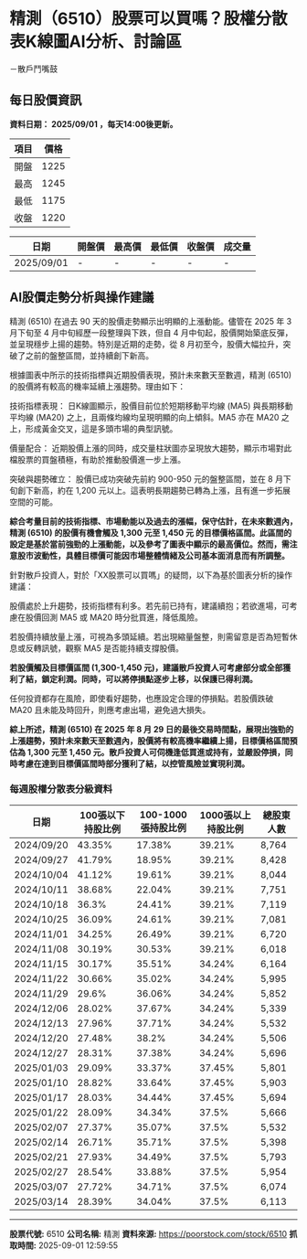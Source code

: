 # 精測（6510）股票可以買嗎？股權分散表K線圖AI分析、討論區
－散戶鬥嘴鼓

## 每日股價資訊

**資料日期： 2025/09/01 ，每天14:00後更新。**

| 項目 | 價格 |
|------|------|
| 開盤 | 1225 |
| 最高 | 1245 |
| 最低 | 1175 |
| 收盤 | 1220 |

| 日期 | 開盤價 | 最高價 | 最低價 | 收盤價 | 成交量 |
|------|--------|--------|--------|--------|--------|
| 2025/09/01 | - | - | - | - | - |

## AI股價走勢分析與操作建議

精測 (6510) 在過去 90 天的股價走勢顯示出明顯的上漲動能。儘管在 2025 年 3 月下旬至 4 月中旬經歷一段整理與下跌，但自 4 月中旬起，股價開始築底反彈，並呈現穩步上揚的趨勢。特別是近期的走勢，從 8 月初至今，股價大幅拉升，突破了之前的盤整區間，並持續創下新高。

根據圖表中所示的技術指標與近期股價表現，預計未來數天至數週，精測 (6510) 的股價將有較高的機率延續上漲趨勢。理由如下：

技術指標表現： 日K線圖顯示，股價目前位於短期移動平均線 (MA5) 與長期移動平均線 (MA20) 之上，且兩條均線均呈現明顯的向上傾斜。MA5 亦在 MA20 之上，形成黃金交叉，這是多頭市場的典型訊號。

價量配合： 近期股價上漲的同時，成交量柱狀圖亦呈現放大趨勢，顯示市場對此檔股票的買盤積極，有助於推動股價進一步上漲。

突破與趨勢確立： 股價已成功突破先前約 900-950 元的盤整區間，並在 8 月下旬創下新高，約在 1,200 元以上。這表明長期趨勢已轉為上漲，且有進一步拓展空間的可能。

**綜合考量目前的技術指標、市場動能以及過去的漲幅，保守估計，在未來數週內，精測 (6510) 的股價有機會觸及 1,300 元至 1,450 元 的目標價格區間。此區間的設定是基於當前強勁的上漲動能，以及參考了圖表中顯示的最高價位。然而，需注意股市波動性，具體目標價可能因市場整體情緒及公司基本面消息而有所調整。**

針對散戶投資人，對於「XX股票可以買嗎」的疑問，以下為基於圖表分析的操作建議：

股價處於上升趨勢，技術指標有利多。若先前已持有，建議續抱；若欲進場，可考慮在股價回測 MA5 或 MA20 時分批買進，降低風險。

若股價持續放量上漲，可視為多頭延續。若出現縮量盤整，則需留意是否為短暫休息或反轉訊號，觀察 MA5 是否能持續支撐股價。

**若股價觸及目標價區間 (1,300-1,450 元)，建議散戶投資人可考慮部分或全部獲利了結，鎖定利潤。同時，可以將停損點逐步上移，以保護已得利潤。**

任何投資都存在風險，即使看好趨勢，也應設定合理的停損點。若股價跌破 MA20 且未能及時回升，則應考慮出場，避免過大損失。

**綜上所述，精測 (6510) 在 2025 年 8 月 29 日的最後交易時間點，展現出強勁的上漲趨勢，預計未來數天至數週內，股價將有較高機率繼續上揚，目標價格區間預估為 1,300 元至 1,450 元。散戶投資人可伺機逢低買進或持有，並嚴設停損，同時考慮在達到目標價區間時部分獲利了結，以控管風險並實現利潤。**

### 每週股權分散表分級資料

| 日期 | 100張以下持股比例 | 100-1000張持股比例 | 1000張以上持股比例 | 總股東人數 |
|------|-------------------|--------------------|--------------------|----------|
| 2024/09/20 | 43.35% | 17.38% | 39.21% | 8,764 |
| 2024/09/27 | 41.79% | 18.95% | 39.21% | 8,428 |
| 2024/10/04 | 41.12% | 19.61% | 39.21% | 8,044 |
| 2024/10/11 | 38.68% | 22.04% | 39.21% | 7,751 |
| 2024/10/18 | 36.3% | 24.41% | 39.21% | 7,119 |
| 2024/10/25 | 36.09% | 24.61% | 39.21% | 7,081 |
| 2024/11/01 | 34.25% | 26.49% | 39.21% | 6,720 |
| 2024/11/08 | 30.19% | 30.53% | 39.21% | 6,018 |
| 2024/11/15 | 30.17% | 35.51% | 34.24% | 6,164 |
| 2024/11/22 | 30.66% | 35.02% | 34.24% | 5,995 |
| 2024/11/29 | 29.6% | 36.06% | 34.24% | 5,852 |
| 2024/12/06 | 28.02% | 37.67% | 34.24% | 5,339 |
| 2024/12/13 | 27.96% | 37.71% | 34.24% | 5,532 |
| 2024/12/20 | 27.48% | 38.2% | 34.24% | 5,506 |
| 2024/12/27 | 28.31% | 37.38% | 34.24% | 5,696 |
| 2025/01/03 | 29.09% | 33.37% | 37.45% | 5,801 |
| 2025/01/10 | 28.82% | 33.64% | 37.45% | 5,903 |
| 2025/01/17 | 28.03% | 34.44% | 37.45% | 5,694 |
| 2025/01/22 | 28.09% | 34.34% | 37.5% | 5,666 |
| 2025/02/07 | 27.37% | 35.07% | 37.5% | 5,532 |
| 2025/02/14 | 26.71% | 35.71% | 37.5% | 5,398 |
| 2025/02/21 | 27.93% | 34.49% | 37.5% | 5,793 |
| 2025/02/27 | 28.54% | 33.88% | 37.5% | 5,954 |
| 2025/03/07 | 27.72% | 34.71% | 37.5% | 6,074 |
| 2025/03/14 | 28.39% | 34.04% | 37.5% | 6,113 |

---

**股票代號:** 6510
**公司名稱:** 精測
**資料來源:** https://poorstock.com/stock/6510
**抓取時間:** 2025-09-01 12:59:55
